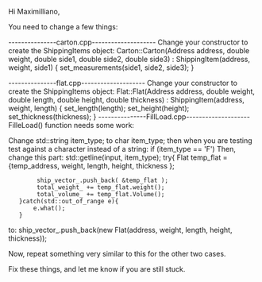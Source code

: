 Hi Maximilliano, 

You need to change a few things: 

---------------carton.cpp--------------------
Change your constructor to create the ShippingItems object: 
Carton::Carton(Address address, double weight, double side1, double side2,
               double side3)
    : ShippingItem(address, weight, side1) {
    set_measurements(side1, side2, side3);
}

---------------flat.cpp--------------------
Change your constructor to create the ShippingItems object: 
Flat::Flat(Address address, double weight, double length, double height,
           double thickness)
    : ShippingItem(address, weight, length) {
  set_length(length);
  set_height(height);
  set_thickness(thickness);
}
---------------FillLoad.cpp--------------------
FilleLoad() function needs some work: 

Change     std::string item_type; to     char  item_type;
then when you are testing test against a character instead of a string: 
    if (item_type ==  'F')
Then, change this part: 
std::getline(input, item_type);
       try{
           Flat temp_flat = {temp_address, weight, length, height,
           thickness };

            ship_vector_.push_back( &temp_flat );
            total_weight_ += temp_flat.weight();
            total_volume_ += temp_flat.Volume();
       }catch(std::out_of_range e){
           e.what();
       }
to:
 ship_vector_.push_back(new Flat(address, weight, length, height, thickness));

Now, repeat something very similar to this for the other two cases. 

Fix these things, and let me know if you are still stuck. 

